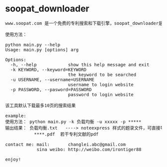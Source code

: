 soopat_downloader
=================

<pre>
www.soopat.com 是一个免费的专利搜索和下载引擎，soopat_downloader是python写的一个批量解析并下载专利文献的工具。

使用方法：

python main.py --help
Usage: main.py [options] arg

Options:
  -h, --help            show this help message and exit
  -k KEYWORD, --keyword=KEYWORD
                        the keyword to be searched
  -u USERNAME, --username=USERNAME
                        username to login website
  -p PASSWORD, --pasword=PASSWORD
                        password to login website
                        
该工具默认下载最多10页的搜索结果

example:                        
使用方法： python main.py -k 负载均衡 -u xxxxx -p *****
输出结果： 负载均衡.txt   ----> noteexpress 样式的题录文件，可直接导入到专业文献管理软件noteexpress中
           ****.pdf  若干专利文献的pdf

contact me: mail:       changlei.abc@gmail.com  
            sina weibo: http://weibo.com/irontiger88

enjoy!

</pre>
                        
                        